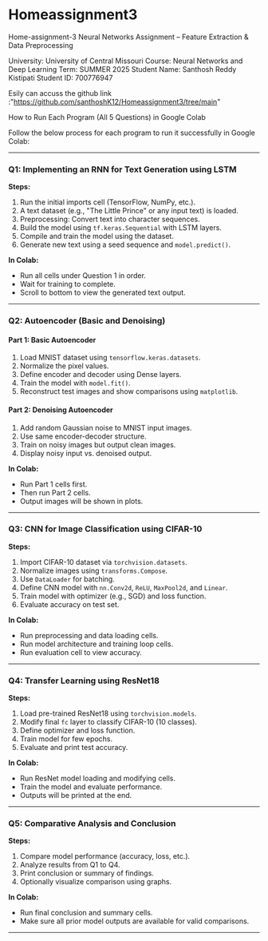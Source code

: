 # Homeassignment3
Home-assignment-3
Neural Networks Assignment – Feature Extraction & Data Preprocessing

University: University of Central Missouri
Course: Neural Networks and Deep Learning
Term: SUMMER 2025
Student Name: Santhosh Reddy Kistipati
Student ID: 700776947


Esily can accuss the github link :"https://github.com/santhoshK12/Homeassignment3/tree/main"

 How to Run Each Program (All 5 Questions) in Google Colab

Follow the below process for each program to run it successfully in Google Colab:

---

###  Q1: Implementing an RNN for Text Generation using LSTM

**Steps:**
1. Run the initial imports cell (TensorFlow, NumPy, etc.).
2. A text dataset (e.g., "The Little Prince" or any input text) is loaded.
3. Preprocessing: Convert text into character sequences.
4. Build the model using `tf.keras.Sequential` with LSTM layers.
5. Compile and train the model using the dataset.
6. Generate new text using a seed sequence and `model.predict()`.

**In Colab:**
- Run all cells under Question 1 in order.
- Wait for training to complete.
- Scroll to bottom to view the generated text output.

---

###  Q2: Autoencoder (Basic and Denoising)

#### Part 1: Basic Autoencoder
1. Load MNIST dataset using `tensorflow.keras.datasets`.
2. Normalize the pixel values.
3. Define encoder and decoder using Dense layers.
4. Train the model with `model.fit()`.
5. Reconstruct test images and show comparisons using `matplotlib`.

#### Part 2: Denoising Autoencoder
1. Add random Gaussian noise to MNIST input images.
2. Use same encoder-decoder structure.
3. Train on noisy images but output clean images.
4. Display noisy input vs. denoised output.

**In Colab:**
- Run Part 1 cells first.
- Then run Part 2 cells.
- Output images will be shown in plots.

---

### Q3: CNN for Image Classification using CIFAR-10

**Steps:**
1. Import CIFAR-10 dataset via `torchvision.datasets`.
2. Normalize images using `transforms.Compose`.
3. Use `DataLoader` for batching.
4. Define CNN model with `nn.Conv2d`, `ReLU`, `MaxPool2d`, and `Linear`.
5. Train model with optimizer (e.g., SGD) and loss function.
6. Evaluate accuracy on test set.

**In Colab:**
- Run preprocessing and data loading cells.
- Run model architecture and training loop cells.
- Run evaluation cell to view accuracy.

---

### Q4: Transfer Learning using ResNet18

**Steps:**
1. Load pre-trained ResNet18 using `torchvision.models`.
2. Modify final `fc` layer to classify CIFAR-10 (10 classes).
3. Define optimizer and loss function.
4. Train model for few epochs.
5. Evaluate and print test accuracy.

**In Colab:**
- Run ResNet model loading and modifying cells.
- Train the model and evaluate performance.
- Outputs will be printed at the end.

---

###  Q5: Comparative Analysis and Conclusion

**Steps:**
1. Compare model performance (accuracy, loss, etc.).
2. Analyze results from Q1 to Q4.
3. Print conclusion or summary of findings.
4. Optionally visualize comparison using graphs.

**In Colab:**
- Run final conclusion and summary cells.
- Make sure all prior model outputs are available for valid comparisons.

---

